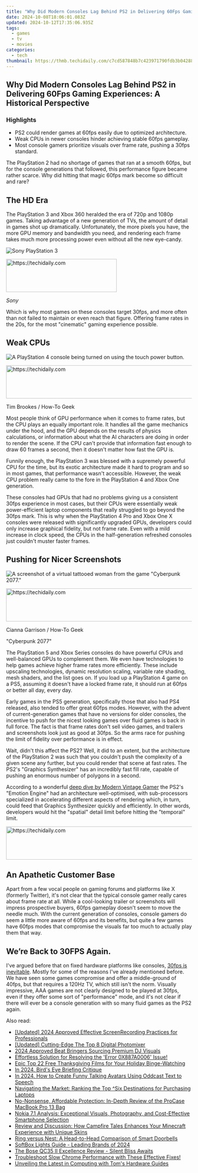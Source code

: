 ```yaml
---
title: "Why Did Modern Consoles Lag Behind PS2 in Delivering 60Fps Gaming Experiences: A Historical Perspective"
date: 2024-10-08T18:06:01.083Z
updated: 2024-10-12T17:35:06.935Z
tags:
  - games
  - tv
  - movies
categories:
  - tech
thumbnail: https://thmb.techidaily.com/c7cd587848b7c423971790fdb3b04288b53670a44c37276f13cc96d749320e4c.jpg
---
```


## Why Did Modern Consoles Lag Behind PS2 in Delivering 60Fps Gaming Experiences: A Historical Perspective

### Highlights

* PS2 could render games at 60fps easily due to optimized architecture.
* Weak CPUs in newer consoles hinder achieving stable 60fps gameplay.
* Most console gamers prioritize visuals over frame rate, pushing a 30fps standard.

 The PlayStation 2 had no shortage of games that ran at a smooth 60fps, but for the console generations that followed, this performance figure became rather scarce. Why did hitting that magic 60fps mark become so difficult and rare?

##  The HD Era

 The PlayStation 3 and Xbox 360 heralded the era of 720p and 1080p games. Taking advantage of a new generation of TVs, the amount of detail in games shot up dramatically. Unfortunately, the more pixels you have, the more GPU memory and bandwidth you need, and rendering each frame takes much more processing power even without all the new eye-candy.

![Sony PlayStation 3](https://static1.howtogeekimages.com/wordpress/wp-content/uploads/2023/03/Sony-PlayStation-3-large.jpg) 

<!-- affiliate ads begin -->
<a href="https://aligracehair.sjv.io/c/5597632/2080312/19272" target="_top" id="2080312">
  <img src="//a.impactradius-go.com/display-ad/19272-2080312" border="0" alt="https://techidaily.com" width="300" height="90"/>
</a>
<img height="0" width="0" src="https://aligracehair.sjv.io/i/5597632/2080312/19272" style="position:absolute;visibility:hidden;" border="0" />
<!-- affiliate ads end -->

_Sony_

 Which is why most games on these consoles target 30fps, and more often than not failed to maintain or even reach that figure. Offering frame rates in the 20s, for the most "cinematic" gaming experience possible.

##  Weak CPUs

![A PlayStation 4 console being turned on using the touch power button.](https://static1.howtogeekimages.com/wordpress/wp-content/uploads/2024/03/ps4_touch.jpg) 

<!-- affiliate ads begin -->
<a href="https://unicoeye.pxf.io/c/5597632/2134498/18498" target="_top" id="2134498">
  <img src="//a.impactradius-go.com/display-ad/18498-2134498" border="0" alt="https://techidaily.com" width="720" height="90"/>
</a>
<img height="0" width="0" src="https://unicoeye.pxf.io/i/5597632/2134498/18498" style="position:absolute;visibility:hidden;" border="0" />
<!-- affiliate ads end -->

Tim Brookes / How-To Geek

 Most people think of GPU performance when it comes to frame rates, but the CPU plays an equally important role. It handles all the game mechanics under the hood, and the GPU depends on the results of physics calculations, or information about what the AI characters are doing in order to render the scene. If the CPU can't provide that information fast enough to draw 60 frames a second, then it doesn't matter how fast the GPU is.

 Funnily enough, the PlayStation 3 was blessed with a supremely powerful CPU for the time, but its exotic architecture made it hard to program and so in most games, that performance wasn't accessible. However, the weak CPU problem really came to the fore in the PlayStation 4 and Xbox One generation.

 These consoles had GPUs that had no problems giving us a consistent 30fps experience in most cases, but their CPUs were essentially weak power-efficient laptop components that really struggled to go beyond the 30fps mark. This is why when the PlayStation 4 Pro and Xbox One X consoles were released with significantly upgraded GPUs, developers could only increase graphical fidelity, but not frame rate. Even with a mild increase in clock speed, the CPUs in the half-generation refreshed consoles just couldn't muster faster frames.

##  Pushing for Nicer Screenshots

![A screenshot of a virtual tattooed woman from the game "Cyberpunk 2077."](https://static1.howtogeekimages.com/wordpress/wp-content/uploads/2023/11/screenshot-2023-11-06-201542.png) 

<!-- affiliate ads begin -->
<a href="https://ephamedtechinc.pxf.io/c/5597632/2130533/26400" target="_top" id="2130533">
  <img src="//a.impactradius-go.com/display-ad/26400-2130533" border="0" alt="https://techidaily.com" width="728" height="90"/>
</a>
<img height="0" width="0" src="https://ephamedtechinc.pxf.io/i/5597632/2130533/26400" style="position:absolute;visibility:hidden;" border="0" />
<!-- affiliate ads end -->

Cianna Garrison / How-To Geek

"Cyberpunk 2077"

 The PlayStation 5 and Xbox Series consoles do have powerful CPUs and well-balanced GPUs to complement them. We even have technologies to help games achieve higher frame rates more efficiently. These include upscaling technologies, dynamic resolution scaling, variable rate shading, mesh shaders, and the list goes on. If you load up a PlayStation 4 game on a PS5, assuming it doesn't have a locked frame rate, it should run at 60fps or better all day, every day.

 Early games in the PS5 generation, specifically those that also had PS4 released, also tended to offer great 60fps modes. However, with the advent of current-generation games that have no versions for older consoles, the incentive to push for the nicest looking games over fluid games is back in full force. The fact is that frame rates don't sell video games, and trailers and screenshots look just as good at 30fps. So the arms race for pushing the limit of fidelity over performance is in effect.

 Wait, didn't this affect the PS2? Well, it did to an extent, but the architecture of the PlayStation 2 was such that you couldn't push the complexity of a given scene any further, but you could render that scene at fast rates. The PS2's "Graphics Synthesizer" has an incredibly fast fill rate, capable of pushing an enormous number of polygons in a second. 

 According to a wonderful [deep dive by Modern Vintage Gamer](https://www.youtube.com/watch?v=%5FPiiXM51oBo) the PS2's "Emotion Engine" had an architecture well-optimised, with sub-processors specialized in accelerating different aspects of rendering which, in turn, could feed that Graphics Synthesizer quickly and efficiently. In other words, developers would hit the "spatial" detail limit before hitting the "temporal" limit. 

<!-- affiliate ads begin -->
<a href="https://appsumo.8odi.net/c/5597632/2068426/7443" target="_top" id="2068426">
  <img src="//a.impactradius-go.com/display-ad/7443-2068426" border="0" alt="https://techidaily.com" width="728" height="90"/>
</a>
<img height="0" width="0" src="https://appsumo.8odi.net/i/5597632/2068426/7443" style="position:absolute;visibility:hidden;" border="0" />
<!-- affiliate ads end -->

##  An Apathetic Customer Base

 Apart from a few vocal people on gaming forums and platforms like X (formerly Twitter), it's not clear that the typical console gamer really cares about frame rate at all. While a cool-looking trailer or screenshots will impress prospective buyers, 60fps gameplay doesn't seem to move the needle much. With the current generation of consoles, console gamers do seem a little more aware of 60fps and its benefits, but quite a few games have 60fps modes that compromise the visuals far too much to actually play them that way.

##  We’re Back to 30FPS Again.

 I've argued before that on fixed hardware platforms like consoles, [30fps is inevitable](https://android-unlock.techidaily.com/in-2024-unlock-samsung-galaxy-a14-4g-phone-password-without-factory-reset-full-guide-here-by-drfone-android/). Mostly for some of the reasons I've already mentioned before. We have seen some games compromise and offer a middle-ground of 40fps, but that requires a 120Hz TV, which still isn't the norm. Visually impressive, AAA games are not clearly designed to be played at 30fps, even if they offer some sort of "performance" mode, and it's not clear if there will ever be a console generation with so many fluid games as the PS2 again.

<ins class="adsbygoogle"
     style="display:block"
     data-ad-format="autorelaxed"
     data-ad-client="ca-pub-7571918770474297"
     data-ad-slot="1223367746"></ins>

<ins class="adsbygoogle"
     style="display:block"
     data-ad-client="ca-pub-7571918770474297"
     data-ad-slot="8358498916"
     data-ad-format="auto"
     data-full-width-responsive="true"></ins>

<span class="atpl-alsoreadstyle">Also read:</span>
<div><ul>
<li><a href="https://video-screen-grab.techidaily.com/updated-2024-approved-effective-screenrecording-practices-for-professionals/"><u>[Updated] 2024 Approved Effective ScreenRecording Practices for Professionals</u></a></li>
<li><a href="https://fox-info.techidaily.com/updated-cutting-edge-the-top-8-digital-photomixer/"><u>[Updated] Cutting-Edge The Top 8 Digital Photomixer</u></a></li>
<li><a href="https://youtube-docs.techidaily.com/approved-beat-bringers-sourcing-premium-dj-visuals/"><u>2024 Approved Beat Bringers Sourcing Premium DJ Visuals</u></a></li>
<li><a href="https://win-howtos.techidaily.com/1723208186141-effortless-solution-for-resolving-the-error-0x887a0006-issue/"><u>Effortless Solution for Resolving the 'Error 0X887A0006' Issue!</u></a></li>
<li><a href="https://youtube-video-recordings.techidaily.com/epic-top-22-free-thanksgiving-films-for-your-holiday-binge-watching/"><u>Epic Top 22 Free Thanksgiving Films for Your Holiday Binge-Watching</u></a></li>
<li><a href="https://extra-information.techidaily.com/in-2024-birds-eye-briefing-critique/"><u>In 2024, Bird's Eye Briefing Critique</u></a></li>
<li><a href="https://ai-topics.techidaily.com/in-2024-how-to-create-funny-talking-avatars-using-oddcast-text-to-speech/"><u>In 2024, How to Create Funny Talking Avatars Using Oddcast Text to Speech</u></a></li>
<li><a href="https://buynow-help.techidaily.com/navigating-the-market-ranking-the-top-six-destinations-for-purchasing-laptops/"><u>Navigating the Market: Ranking the Top ^Six Destinations for Purchasing Laptops</u></a></li>
<li><a href="https://buynow-help.techidaily.com/no-nonsense-affordable-protection-in-depth-review-of-the-procase-macbook-pro-13-bag/"><u>No-Nonsense, Affordable Protection: In-Depth Review of the ProCase MacBook Pro 13 Bag</u></a></li>
<li><a href="https://buynow-help.techidaily.com/nokia-71-analysis-exceptional-visuals-photography-and-cost-effective-smartphone-selection/"><u>Nokia 7.1 Analysis: Exceptional Visuals, Photography, and Cost-Effective Smartphone Selection</u></a></li>
<li><a href="https://buynow-help.techidaily.com/review-and-discussion-how-campfire-tales-enhances-your-minecraft-experience-with-unique-skins/"><u>Review and Discussion: How Campfire Tales Enhances Your Minecraft Experience with Unique Skins</u></a></li>
<li><a href="https://buynow-help.techidaily.com/ring-versus-nest-a-head-to-head-comparison-of-smart-doorbells/"><u>Ring versus Nest: A Head-to-Head Comparison of Smart Doorbells</u></a></li>
<li><a href="https://buynow-help.techidaily.com/softbox-lights-guide-leading-brands-of-2024/"><u>SoftBox Lights Guide - Leading Brands of 2024</u></a></li>
<li><a href="https://buynow-help.techidaily.com/the-bose-qc35-ii-excellence-review-silent-bliss-awaits/"><u>The Bose QC35 II Excellence Review - Silent Bliss Awaits</u></a></li>
<li><a href="https://win-able.techidaily.com/troubleshoot-slow-chrome-performance-with-these-effective-fixes/"><u>Troubleshoot Slow Chrome Performance with These Effective Fixes!</u></a></li>
<li><a href="https://tech-revival.techidaily.com/unveiling-the-latest-in-computing-with-toms-hardware-guides/"><u>Unveiling the Latest in Computing with Tom's Hardware Guides</u></a></li>
</ul></div>

